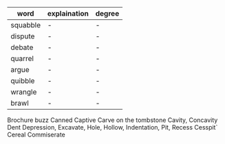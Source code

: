 | word | explaination | degree |
| - | - | - |
| squabble | - | - |
| dispute | - | - |
| debate | - | - |
| quarrel | - | - |
| argue | - | - |
| quibble | - | - |
| wrangle | - | - |
| brawl | - | - |



Brochure
buzz
Canned
Captive
Carve on the tombstone
Cavity, Concavity Dent Depression, Excavate, Hole, Hollow, Indentation, Pit, Recess
Cesspit`
Cereal
Commiserate